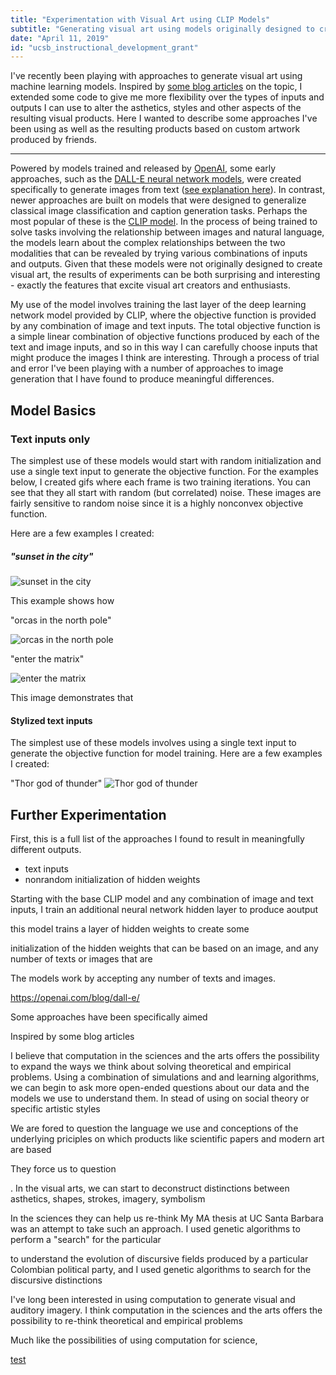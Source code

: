 ```yaml
---
title: "Experimentation with Visual Art using CLIP Models"
subtitle: "Generating visual art using models originally designed to create transcirptions from images."
date: "April 11, 2019"
id: "ucsb_instructional_development_grant"
---
```


I've recently been playing with approaches to generate visual art using machine learning models. Inspired by [some blog articles](https://ml.berkeley.edu/blog/posts/clip-art/) on the topic, I extended some code to give me more flexibility over the types of inputs and outputs I can use to alter the asthetics, styles and other aspects of the resulting visual products. Here I wanted to describe some approaches I've been using as well as the resulting products based on custom artwork produced by friends.

---

Powered by models trained and released by [OpenAI](https://openai.com/), some early approaches, such as the [DALL-E neural network models](https://openai.com/blog/dall-e/), were created specifically to generate images from text ([see explanation here](https://ml.berkeley.edu/blog/posts/vq-vae/)). In contrast, newer approaches are built on models that were designed to generalize classical image classification and caption generation tasks. Perhaps the most popular of these is the [CLIP model](https://openai.com/blog/clip/). In the process of being trained to solve tasks involving the relationship between images and natural language, the models learn about the complex relationships between the two modalities that can be revealed by trying various combinations of inputs and outputs. Given that these models were not originally designed to create visual art, the results of experiments can be both surprising and interesting - exactly the features that excite visual art creators and enthusiasts. 

My use of the model involves training the last layer of the deep learning network model provided by CLIP, where the objective function is provided by any combination of image and text inputs. The total objective function is a simple linear combination of objective functions produced by each of the text and image inputs, and so in this way I can carefully choose inputs that might produce the images I think are interesting. Through a process of trial and error I've been playing with a number of approaches to image generation that I have found to produce meaningful differences.

## Model Basics

### Text inputs only

The simplest use of these models would start with random initialization and use a single text input to generate the objective function. For the examples below, I created gifs where each frame is two training iterations. You can see that they all start with random (but correlated) noise. These images are fairly sensitive to random noise since it is a highly nonconvex objective function.

Here are a few examples I created:

##### "sunset in the city"

![sunset in the city](https://storage.googleapis.com/public_data_09324832787/mlart/text_only03-None-im-text0%3Dsunset_in_the_city-0_final.gif)

This example shows how 


"orcas in the north pole"

![orcas in the north pole](https://storage.googleapis.com/public_data_09324832787/mlart/text_only03-None-im-text0%3Dorcas_in_the_north_pole-4_final.gif)

"enter the matrix"

![enter the matrix](https://storage.googleapis.com/public_data_09324832787/mlart/text_only03-None-im-text0%3Denter_the_matrix-1_final.gif)

This image demonstrates that 

#### Stylized text inputs

The simplest use of these models involves using a single text input to generate the objective function for model training. Here are a few examples I created:

"Thor god of thunder"
![Thor god of thunder](https://storage.googleapis.com/public_data_09324832787/blogpost_colombia_paz_event.jpg)



## Further Experimentation

First, this is a full list of the approaches I found to result in meaningfully different outputs.

+ text inputs
+ nonrandom initialization of hidden weights

Starting with the base CLIP model and any combination of image and text inputs, I train an additional neural network hidden layer to produce aoutput

this model trains a layer of hidden weights to create some 


initialization of the hidden weights that can be based on an image, and any number of texts or images that are 

The models work by accepting any number of texts and images. 



https://openai.com/blog/dall-e/


Some approaches have been specifically aimed 

Inspired by some blog articles 

I believe that computation in the sciences and the arts offers the possibility to expand the ways we think about solving theoretical and empirical problems. Using a combination of simulations and and learning algorithms, we can begin to ask more open-ended questions about our data and the models we use to understand them. In stead of using on social theory or specific artistic styles 

We are fored to question the language we use and conceptions of the underlying priciples on which products like scientific papers and modern art are based

They force us to question 


. In the visual arts, we can start to deconstruct distinctions between asthetics, shapes, strokes, imagery, symbolism 

In the sciences they can help us re-think 
My MA thesis at UC Santa Barbara was an attempt to take such an approach. I used genetic algorithms to perform a "search" for the particular 


 to understand the evolution of discursive fields produced by a particular Colombian political party, and I used genetic algorithms to search for the discursive distinctions 


I've long been interested in using computation to generate visual and auditory imagery. I think computation in the sciences and the arts offers the possibility to re-think theoretical and empirical problems

Much like the possibilities of using computation for science,

[test](https://ml.berkeley.edu/blog/posts/clip-art/)




